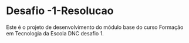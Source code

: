 # Desafio -1-Resolucao
Este é o projeto de desenvolvimento do módulo base do curso Formação em Tecnologia da Escola DNC desafio 1.
